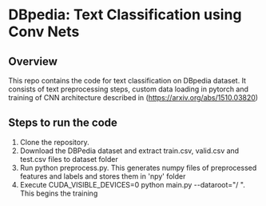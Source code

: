 # DBpedia: Text Classification using Conv Nets

## Overview
This repo contains the code for text classification on DBpedia dataset.
It consists of text preprocessing steps, custom data loading in pytorch and training of CNN architecture
described in (https://arxiv.org/abs/1510.03820)

## Steps to run the code
1. Clone the repository.
1. Download the DBPedia dataset and extract train.csv, valid.csv and test.csv files to dataset folder
2. Run python preprocess.py. This generates numpy files of preprocessed features and labels and stores them in 'npy' folder
3. Execute CUDA_VISIBLE_DEVICES=0 python main.py --dataroot="/ ". This begins the training
